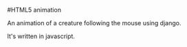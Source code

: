 #HTML5 animation

An animation of a creature following the mouse using django.

It's written in javascript.